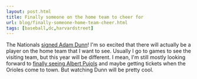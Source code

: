 ```yaml
---
layout: post.html
title: Finally someone on the home team to cheer for
url: blog/finally-someone-home-team-cheer.html
tags: [baseball,dc,harvardstreet]
---
```

The Nationals [signed Adam Dunn](http://sports.espn.go.com/mlb/news/story?id=3900143)! I'm so excited that there will actually be a player on the home team that I want to see. Usually I go to games to see the visiting team, but this year will be different. I mean, I'm still mostly looking forward to [finally seeing Albert Pujols](/node/928) and maybe getting tickets when the Orioles come to town. But watching Dunn will be pretty cool.
